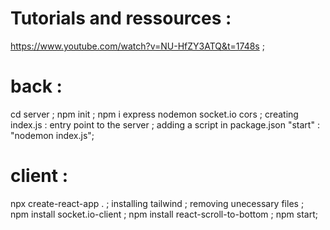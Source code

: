 # Tutorials and ressources : 

https://www.youtube.com/watch?v=NU-HfZY3ATQ&t=1748s ; 


# back : 

cd server ; 
npm init ;
npm i express nodemon socket.io cors ; 
creating index.js : entry point to the server ; 
adding a script in package.json "start" : "nodemon index.js"; 

# client : 

npx create-react-app . ; 
installing tailwind ;
removing unecessary files ;  
npm install socket.io-client ; 
npm install react-scroll-to-bottom ; 
npm start;  

